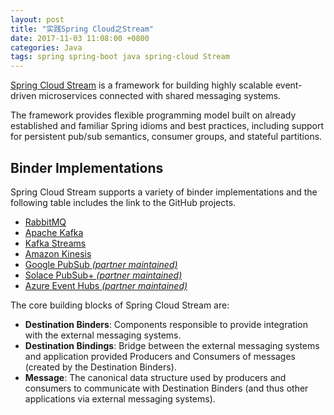 ```yaml
---
layout: post
title: "实践Spring Cloud之Stream"
date: 2017-11-03 11:08:00 +0800
categories: Java
tags: spring spring-boot java spring-cloud Stream
---
```


[Spring Cloud Stream](https://spring.io/projects/spring-cloud-stream) is a framework for building highly scalable event-driven microservices connected with shared messaging systems.

The framework provides flexible programming model built on already established and familiar Spring idioms and best practices, including support for persistent pub/sub semantics, consumer groups, and stateful partitions.

## Binder Implementations

Spring Cloud Stream supports a variety of binder implementations and the following table includes the link to the GitHub projects.

- [RabbitMQ](https://github.com/spring-cloud/spring-cloud-stream-binder-rabbit)
- [Apache Kafka](https://github.com/spring-cloud/spring-cloud-stream-binder-kafka)
- [Kafka Streams](https://github.com/spring-cloud/spring-cloud-stream-binder-kafka/tree/master/spring-cloud-stream-binder-kafka-streams)
- [Amazon Kinesis](https://github.com/spring-cloud/spring-cloud-stream-binder-aws-kinesis)
- [Google PubSub *(partner maintained)*](https://github.com/spring-cloud/spring-cloud-gcp/tree/master/spring-cloud-gcp-pubsub-stream-binder)
- [Solace PubSub+ *(partner maintained)*](https://github.com/SolaceProducts/spring-cloud-stream-binder-solace)
- [Azure Event Hubs *(partner maintained)*](https://github.com/Microsoft/spring-cloud-azure/tree/master/spring-cloud-azure-eventhub-stream-binder)

The core building blocks of Spring Cloud Stream are:

- **Destination Binders**: Components responsible to provide integration with the external messaging systems.
- **Destination Bindings**: Bridge between the external messaging systems and application provided Producers and Consumers of messages (created by the Destination Binders).
- **Message**: The canonical data structure used by producers and consumers to communicate with Destination Binders (and thus other applications via external messaging systems).